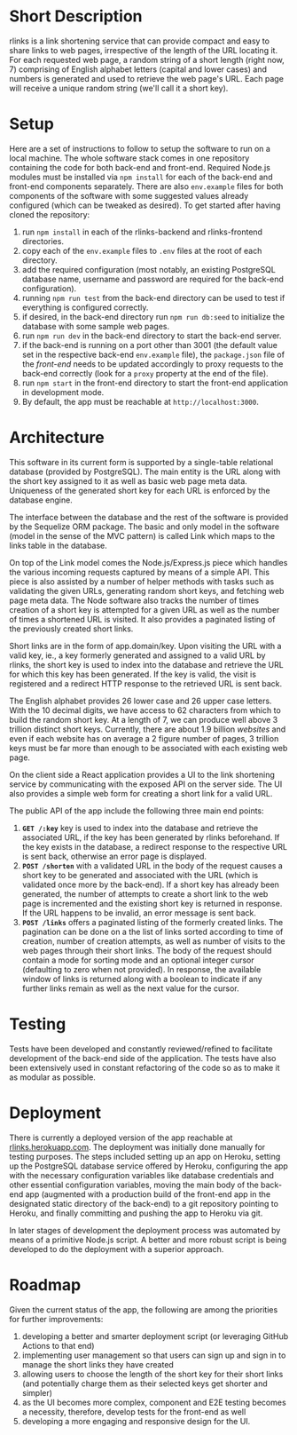 # Short Description

rlinks is a link shortening service that can provide compact and easy to share links to web pages, irrespective of the length of the URL locating it. For each requested web page, a random string of a short length (right now, 7) comprising of English alphabet letters (capital and lower cases) and numbers is generated and used to retrieve the web page's URL. Each page will receive a unique random string (we'll call it a short key).

# Setup

Here are a set of instructions to follow to setup the software to run on a local machine. The whole software stack comes in one repository containing the code for both back-end and front-end. Required Node.js modules must be installed via `npm install` for each of the back-end and front-end components separately. There are also `env.example` files for both components of the software with some suggested values already configured (which can be tweaked as desired). To get started after having cloned the repository:

1. run `npm install` in each of the rlinks-backend and rlinks-frontend directories.
2. copy each of the `env.example` files to `.env` files at the root of each directory.
3. add the required configuration (most notably, an existing PostgreSQL database name, username and password are required for the back-end configuration).
4. running `npm run test` from the back-end directory can be used to test if everything is configured correctly.
5. if desired, in the back-end directory run `npm run db:seed` to initialize the database with some sample web pages.
6. run `npm run dev` in the back-end directory to start the back-end server.
7. if the back-end is running on a port other than 3001 (the default value set in the respective back-end `env.example` file), the `package.json` file of the _front-end_ needs to be updated accordingly to proxy requests to the back-end correctly (look for a `proxy` property at the end of the file).
8. run `npm start` in the front-end directory to start the front-end application in development mode.
9. By default, the app must be reachable at `http://localhost:3000`.

# Architecture

This software in its current form is supported by a single-table relational database (provided by PostgreSQL). The main entity is the URL along with the short key assigned to it as well as basic web page meta data. Uniqueness of the generated short key for each URL is enforced by the database engine.

The interface between the database and the rest of the software is provided by the Sequelize ORM package. The basic and only model in the software (model in the sense of the MVC pattern) is called Link which maps to the links table in the database.

On top of the Link model comes the Node.js/Express.js piece which handles the various incoming requests captured by means of a simple API. This piece is also assisted by a number of helper methods with tasks such as validating the given URLs, generating random short keys, and fetching web page meta data. The Node software also tracks the number of times creation of a short key is attempted for a given URL as well as the number of times a shortened URL is visited. It also provides a paginated listing of the previously created short links.

Short links are in the form of app.domain/key. Upon visiting the URL with a valid key, ie., a key formerly generated and assigned to a valid URL by rlinks, the short key is used to index into the database and retrieve the URL for which this key has been generated. If the key is valid, the visit is registered and a redirect HTTP response to the retrieved URL is sent back.

The English alphabet provides 26 lower case and 26 upper case letters. With the 10 decimal digits, we have access to 62 characters from which to build the random short key. At a length of 7, we can produce well above 3 trillion distinct short keys. Currently, there are about 1.9 billion _websites_ and even if each website has on average a 2 figure number of pages, 3 trillion keys must be far more than enough to be associated with each existing web page.

On the client side a React application provides a UI to the link shortening service by communicating with the exposed API on the server side. The UI also provides a simple web form for creating a short link for a valid URL.

The public API of the app include the following three main end points:

1. **`GET /:key`** key is used to index into the database and retrieve the associated URL, if the key has been generated by rlinks beforehand. If the key exists in the database, a redirect response to the respective URL is sent back, otherwise an error page is displayed.
2. **`POST /shorten`** with a validated URL in the body of the request causes a short key to be generated and associated with the URL (which is validated once more by the back-end). If a short key has already been generated, the number of attempts to create a short link to the web page is incremented and the existing short key is returned in response. If the URL happens to be invalid, an error message is sent back.
3. **`POST /links`** offers a paginated listing of the formerly created links. The pagination can be done on a the list of links sorted according to time of creation, number of creation attempts, as well as number of visits to the web pages through their short links. The body of the request should contain a mode for sorting mode and an optional integer cursor (defaulting to zero when not provided). In response, the available window of links is returned along with a boolean to indicate if any further links remain as well as the next value for the cursor.

# Testing

Tests have been developed and constantly reviewed/refined to facilitate development of the back-end side of the application. The tests have also been extensively used in constant refactoring of the code so as to make it as modular as possible.

# Deployment

There is currently a deployed version of the app reachable at [rlinks.herokuapp.com](https://rlinks.herokuapp.com/). The deployment was initially done manually for testing purposes. The steps included setting up an app on Heroku, setting up the PostgreSQL database service offered by Heroku, configuring the app with the necessary configuration variables like database credentials and other essential configuration variables, moving the main body of the back-end app (augmented with a production build of the front-end app in the designated static directory of the back-end) to a git repository pointing to Heroku, and finally committing and pushing the app to Heroku via git.

In later stages of development the deployment process was automated by means of a primitive Node.js script. A better and more robust script is being developed to do the deployment with a superior approach.

# Roadmap

Given the current status of the app, the following are among the priorities for further improvements:

1. developing a better and smarter deployment script (or leveraging GitHub Actions to that end)
2. implementing user management so that users can sign up and sign in to manage the short links they have created
3. allowing users to choose the length of the short key for their short links (and potentially charge them as their selected keys get shorter and simpler)
4. as the UI becomes more complex, component and E2E testing becomes a necessity, therefore, develop tests for the front-end as well
5. developing a more engaging and responsive design for the UI.